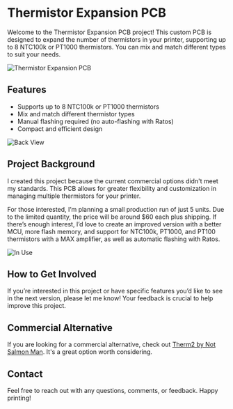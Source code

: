 # Thermistor Expansion PCB

Welcome to the Thermistor Expansion PCB project! This custom PCB is designed to expand the number of thermistors in your printer, supporting up to 8 NTC100k or PT1000 thermistors. You can mix and match different types to suit your needs. 

![Thermistor Expansion PCB](Pics/Front_view.jpg)

## Features

- Supports up to 8 NTC100k or PT1000 thermistors
- Mix and match different thermistor types
- Manual flashing required (no auto-flashing with Ratos)
- Compact and efficient design

![Back View](Thermexp/Pics/Back_view.jpg)

## Project Background

I created this project because the current commercial options didn't meet my standards. This PCB allows for greater flexibility and customization in managing multiple thermistors for your printer. 

For those interested, I’m planning a small production run of just 5 units. Due to the limited quantity, the price will be around $60 each plus shipping. If there’s enough interest, I’d love to create an improved version with a better MCU, more flash memory, and support for NTC100k, PT1000, and PT100 thermistors with a MAX amplifier, as well as automatic flashing with Ratos.

![In Use](Thermexp/Pics/In_use.jpg)

## How to Get Involved

If you’re interested in this project or have specific features you’d like to see in the next version, please let me know! Your feedback is crucial to help improve this project.

## Commercial Alternative

If you are looking for a commercial alternative, check out [Therm2 by Not Salmon Man](https://provok3d.com/product/therm2-by-not-salmon-man%E0%B6%9E/?v=0b98720dcb2c). It's a great option worth considering.

## Contact

Feel free to reach out with any questions, comments, or feedback. Happy printing!
